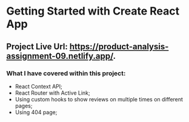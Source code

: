 # Getting Started with Create React App

## Project Live Url: https://product-analysis-assignment-09.netlify.app/.


### What I have covered within this project:

* React Context API;
* React Router with Active Link;
* Using custom hooks to show reviews on multiple times on different pages;
* Using 404 page;
